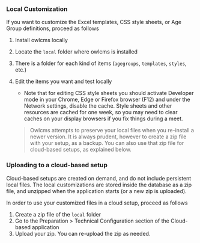 ### Local Customization

If you want to customize the Excel templates, CSS style sheets, or Age Group definitions, proceed as follows

1. Install owlcms locally

2. Locate the `local` folder where owlcms is installed

3. There is a folder for each kind of items (`agegroups`, `templates`, `styles`, etc.)
4. Edit the items you want and test locally

   - Note that for editing CSS style sheets you should activate Developer mode in your Chrome, Edge or Firefox browser (F12) and under the Network settings, disable the cache.  Style sheets and other resources are cached for one week, so you may need to clear caches on your display browsers if you fix things during a meet.

   > Owlcms attempts to preserve your local files when you re-install a newer version.  It is always prudent, however to create a zip file with your setup, as a backup.  You can also use that zip file for cloud-based setups, as explained below.

### Uploading to a cloud-based setup

Cloud-based setups are created on demand, and do not include persistent local files.  The local customizations are stored inside the database as a zip file, and unzipped when the application starts (or a new zip is uploaded).

In order to use your customized files in a cloud setup, proceed as follows

1. Create a zip file of the `local` folder
2. Go to the Preparation > Technical Configuration section of the Cloud-based application
3. Upload your zip.  You can re-upload the zip as needed.